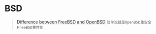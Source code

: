 # BSD

> [Difference between FreeBSD and OpenBSD ](http://www.differencebetween.info/difference-between-freebsd-and-openbsd)`简单说就是OpenBSD重安全 FreeBSD重性能`  


